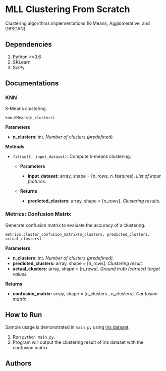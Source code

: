 # MLL Clustering From Scratch

Clustering algorithms implementations (K-Means, Agglomerative, and DBSCAN).

## Dependencies
1. Python >=3.6
2. SKLearn
3. SciPy

## Documentations

### KNN
  K-Means clustering.

  ```
  knn.KMeans(n_clusters)
  ```
  **Parameters**
  - **n_clusters:** int. _Number of clusters (predefined)._

  **Methods**
  - `fit(self, input_dataset)`: Compute k-means clustering.
    
    - **Parameters**
      
      - **input_dataset:** array, shape = [n_rows, n_features]. _List of input features._
    
    - **Returns**

      - **predicted_clusters:** array, shape = [n_rows]. _Clustering results._


### Metrics: Confusion Matrix
  Generate confusion matrix to evaluate the accuracy of a clustering.

  ``` 
  metrics.cluster_confusion_matrix(n_clusters, predicted_clusters, actual_clusters)
  ```

  **Parameters**
  - **n_clusters:** int. _Number of clusters (predefined)._
  - **predicted_clusters:** array, shape = [n_rows]. _Clustering result._
  - **actual_clusters:** array, shape = [n_rows]. _Ground truth (correct) target values._

  **Returns**
  - **confusion_matrix:** array, shape = [n_clusters , n_clusters]. _Confusion matrix_

## How to Run

Sample usage is demonstrated in `main.py` using [iris dataset](https://scikit-learn.org/stable/modules/generated/sklearn.datasets.load_iris.html#sklearn.datasets.load_iris).

1. Run `python main.py`.
2. Program will output the clustering result of iris dataset with the confusion matrix.

## Authors
